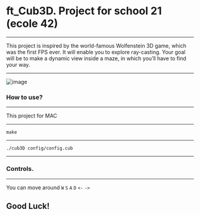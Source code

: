 # ft_Cub3D. Project for school 21 (ecole 42)
-------------

This project is inspired by the world-famous Wolfenstein 3D game, which was the first FPS ever. It will enable you to explore ray-casting. Your goal will be to make a dynamic view inside a maze, in which you’ll have to find your way.

-----------------------------


![image](https://drive.google.com/uc?export=view&id=1yLwDuatmpZlS-dytOGBCkuCZjmXVOPwL)

### How to use?
------------------------------
This project for MAC
***
`make`
***
`./cub3D config/config.cub`
***

### Controls.
------------------------------
You can move around `W` `S` `A` `D` `<-` `->`

## Good Luck!

